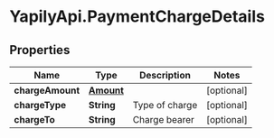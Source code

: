 # YapilyApi.PaymentChargeDetails

## Properties

Name | Type | Description | Notes
------------ | ------------- | ------------- | -------------
**chargeAmount** | [**Amount**](Amount.md) |  | [optional] 
**chargeType** | **String** | Type of charge | [optional] 
**chargeTo** | **String** | Charge bearer | [optional] 


